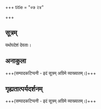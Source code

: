 +++
title = "०७ २४"

+++
## सूत्रम्
यथोपदेशं देवताः।
## अनाकुला
+++(सम्पादकटिप्पनी - इदं सूत्रम् अग्रिमे व्याख्यातम्।)+++
## गृह्यतात्पर्यदर्शनम्
+++(सम्पादकटिप्पनी - इदं सूत्रम् अग्रिमे व्याख्यातम्।)+++
